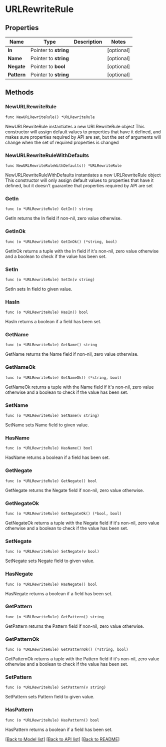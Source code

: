 # URLRewriteRule

## Properties

Name | Type | Description | Notes
------------ | ------------- | ------------- | -------------
**In** | Pointer to **string** |  | [optional] 
**Name** | Pointer to **string** |  | [optional] 
**Negate** | Pointer to **bool** |  | [optional] 
**Pattern** | Pointer to **string** |  | [optional] 

## Methods

### NewURLRewriteRule

`func NewURLRewriteRule() *URLRewriteRule`

NewURLRewriteRule instantiates a new URLRewriteRule object
This constructor will assign default values to properties that have it defined,
and makes sure properties required by API are set, but the set of arguments
will change when the set of required properties is changed

### NewURLRewriteRuleWithDefaults

`func NewURLRewriteRuleWithDefaults() *URLRewriteRule`

NewURLRewriteRuleWithDefaults instantiates a new URLRewriteRule object
This constructor will only assign default values to properties that have it defined,
but it doesn't guarantee that properties required by API are set

### GetIn

`func (o *URLRewriteRule) GetIn() string`

GetIn returns the In field if non-nil, zero value otherwise.

### GetInOk

`func (o *URLRewriteRule) GetInOk() (*string, bool)`

GetInOk returns a tuple with the In field if it's non-nil, zero value otherwise
and a boolean to check if the value has been set.

### SetIn

`func (o *URLRewriteRule) SetIn(v string)`

SetIn sets In field to given value.

### HasIn

`func (o *URLRewriteRule) HasIn() bool`

HasIn returns a boolean if a field has been set.

### GetName

`func (o *URLRewriteRule) GetName() string`

GetName returns the Name field if non-nil, zero value otherwise.

### GetNameOk

`func (o *URLRewriteRule) GetNameOk() (*string, bool)`

GetNameOk returns a tuple with the Name field if it's non-nil, zero value otherwise
and a boolean to check if the value has been set.

### SetName

`func (o *URLRewriteRule) SetName(v string)`

SetName sets Name field to given value.

### HasName

`func (o *URLRewriteRule) HasName() bool`

HasName returns a boolean if a field has been set.

### GetNegate

`func (o *URLRewriteRule) GetNegate() bool`

GetNegate returns the Negate field if non-nil, zero value otherwise.

### GetNegateOk

`func (o *URLRewriteRule) GetNegateOk() (*bool, bool)`

GetNegateOk returns a tuple with the Negate field if it's non-nil, zero value otherwise
and a boolean to check if the value has been set.

### SetNegate

`func (o *URLRewriteRule) SetNegate(v bool)`

SetNegate sets Negate field to given value.

### HasNegate

`func (o *URLRewriteRule) HasNegate() bool`

HasNegate returns a boolean if a field has been set.

### GetPattern

`func (o *URLRewriteRule) GetPattern() string`

GetPattern returns the Pattern field if non-nil, zero value otherwise.

### GetPatternOk

`func (o *URLRewriteRule) GetPatternOk() (*string, bool)`

GetPatternOk returns a tuple with the Pattern field if it's non-nil, zero value otherwise
and a boolean to check if the value has been set.

### SetPattern

`func (o *URLRewriteRule) SetPattern(v string)`

SetPattern sets Pattern field to given value.

### HasPattern

`func (o *URLRewriteRule) HasPattern() bool`

HasPattern returns a boolean if a field has been set.


[[Back to Model list]](../README.md#documentation-for-models) [[Back to API list]](../README.md#documentation-for-api-endpoints) [[Back to README]](../README.md)


